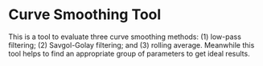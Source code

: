 # Curve Smoothing Tool

This is a tool to evaluate three curve smoothing methods: (1) low-pass filtering; (2) Savgol-Golay filtering; and (3) rolling average. 
Meanwhile this tool helps to find an appropriate group of parameters to get ideal results.
